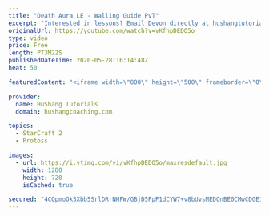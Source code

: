 ```yaml
---
title: "Death Aura LE - Walling Guide PvT"
excerpt: "Interested in lessons? Email Devon directly at hushangtutorials@outlook.com ------------------------------------------------------------------------------------------------------- Want to support HuShang Tutorials directly? Patreon is a website where you can contribute a monthly donation that will help"
originalUrl: https://youtube.com/watch?v=vKfhpDEDO5o
type: video
price: Free
length: PT3M22S
publishedDateTime: 2020-05-28T16:14:48Z
heat: 50

featuredContent: "<iframe width=\"800\" height=\"500\" frameborder=\"0\" src=\"https://www.youtube.com/embed/vKfhpDEDO5o\" allow=\"accelerometer; autoplay; encrypted-media; gyroscope; picture-in-picture\" allowfullscreen></iframe>"

provider:
  name: HuShang Tutorials
  domain: hushangcoaching.com

topics:
  - StarCraft 2
  - Protoss

images:
  - url: https://i.ytimg.com/vi/vKfhpDEDO5o/maxresdefault.jpg
    width: 1280
    height: 720
    isCached: true

secured: "4CQpmoOk5Xbb5SrlDRrNHFW/GBjD5PpP1dCYW7+v8bUvsMEDOnBE0CMwCDGE1fgaosFSWcWpk1QO9kkFy8Haw6sw7K+Olxj9aGMJnwMK3LZJdF+0HLKxcQGiirqZV1eKv7NRit+eMIJX+Yc0+2SUksGhFbK4S8513Ej9eaIamy7Mi+X4Bu9kO7oPCOiJYcFk9w+oe+5cWsdWPTx3wxlxnRBk1hAFNXtrD0gs/9dODDi/2gbJwMUVy43vVXm/ZXfFUvTnMUIYt6SURH51kyH2GBUBdgZTd+rK8rL8vRpnUQSIVNVSz2eeoIBLY9iMNTSSjzJuV4cFg+gBwd3gJozpLt8T5+6akdR+hG0q4Z9peECkOe18kD02X3olesYRkDan1Pv2T4FByywX4ugfEzVWkv9Q59tN7aydTZL5zzPDv9c=;dtwYPyOHeReABToKkAB2Zw=="
---
```


